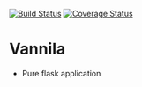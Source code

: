 [![Build Status](https://travis-ci.com/jonathanmusila/Vannila.svg?branch=master)](https://travis-ci.com/jonathanmusila/Vannila) [![Coverage Status](https://coveralls.io/repos/github/jonathanmusila/Vannila/badge.svg)](https://coveralls.io/github/jonathanmusila/Vannila)

# Vannila
- Pure flask application


